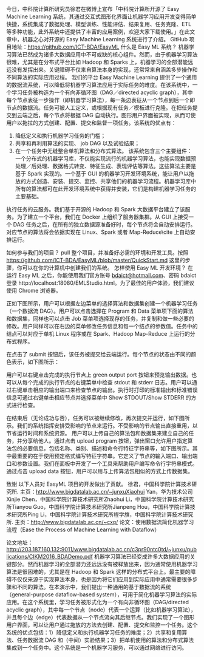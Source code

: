 今日，中科院计算所研究员徐君在微博上宣布「中科院计算所开源了 Easy Machine Learning 系统，其通过交互式图形化界面让机器学习应用开发变得简单快捷，系统集成了数据处理、模型训练、性能评估、结果复用、任务克隆、ETL 等多种功能，此外系统中还提供了丰富的应用案例，欢迎大家下载使用。」在此文章中，机器之心对开源的 Easy Machine Learning 系统进行了介绍。
GitHub 项目地址：https://github.com/ICT-BDA/EasyML
什么是 Easy ML 系统？
机器学习算法已然成为诸多大数据应用中不可或缺的核心组件。然而，由于机器学习算法很难，尤其是在分布式平台比如 Hadoop 和 Sparks 上，机器学习的全部潜能远远没有发挥出来。关键障碍不仅来自算法本身的实现，还常常来自涵盖多步操作和不同算法的实际应用过程。
我们的平台 Easy Machine Learning 提供了一个通用的数据流系统，可以降低将机器学习算法应用于实际任务的难度。在该系统中，一个学习任务被构造为一个有向非循环图（DAG／directed acyclic graph），其中每个节点表征一步操作（即机器学习算法），每一条边表征从一个节点到后一个即节点的数据流。任务可被人工定义，或根据现有任务／模板进行克隆。在把任务提交到云端之后，每个节点将根据 DAG 自动执行。图形用户界面被实现，从而可使用户以拖拉的方式创建、配置、提交和监督一项任务。该系统的优点有：
1. 降低定义和执行机器学习任务的门槛；
2. 共享和再利用算法的实现、 job DAG 以及试验结果；
3. 在一个任务中无缝整合单机算法和分布式算法。
该系统包含三个主要组件：
一个分布式的机器学习库，不仅能实现流行的机器学习算法，也能实现数据预处理／后处理、数据格式转变、特征生成、表现评估等算法。这些算法主要是基于 Spark 实现的。一个基于 GUI 的机器学习开发环境系统，能让用户以拖放的方式创造、安装、提交、监控、共享他们的机器学习流程。机器学习库中所有的算法都可在此开发环境系统中获得并安装，它们是构建机器学习任务的主要基础。

执行任务的云服务。我们基于开源的 Hadoop 和 Spark 大数据平台建立了该服务。为了建立一个平台，我们在 Docker 上组织了服务器集群。从 GUI 上接受一个 DAG 任务之后，在所有的独立数据源准备好时，每个节点将会自动安排运行。对应节点的算法将会依据实现在 Linux、Spark 或者 Map-Reduce\cite 上自动安排运行。

如何参与我们的项目？
pull 整个项目，并准备好必需的环境和开发工具。按照 https://github.com/ICT-BDA/EasyML/blob/master/QuickStart.md 这里的步骤，你可以在你的计算机中创建我们的系统。
怎样使用 Easy ML 开发环境？
在运行 Easy ML 之后，你能使用我们官方账号 bdaict@hotmail.com、密码 bdaict 登录 http://localhost:18080/EMLStudio.html。为了最佳的用户体验，我们建议使用 Chrome 浏览器。

正如下图所示，用户可以根据左边菜单的选择算法和数据集创建一个机器学习任务（一个数据流 DAG）。用户可以点击选择在 Program 和 Data 菜单项下面的算法和数据集，同样也可以点击 Job 菜单项选择现存的任务，并复制和做一些必要的修改。用户同样可以在右边的菜单修改任务信息和每一个结点的参数值。任务中的结点可以对应于单机 Linux 程序或在 Spark、Hadoop Map-Reduce 上运行的分布式程序。

在点击了 submit 按钮后，该任务被提交给云端运行。每个节点的状态由不同的颜色表示，如下图所示：

用户可以右键点击完成的执行节点上 green output port 按钮来预览输出数据。也可以从每个完成的执行节点的右键菜单中检查 stdout 和 stderr 日志。用户可以通过右键单击相应的输出端口来检查节点的输出。执行时打印的标准输出和标准错误信息可通过右键单击相应节点并选择菜单中 Show STDOUT/Show STDERR 的方式进行检查。

在结束后（无论成功与否），任务可以被继续修改，再次提交并运行，如下图所示。我们的系统指挥安排受影响的节点来运行。不受影响的节点输出直接重用，以节省运行时间和系统资源。
用户可以上传自己的算法包和数据集来建立自己的任务，并分享给他人。通过点击 upload program 按钮，弹出窗口允许用户指定算法包的必要信息，包括名称、类别、描述和命令行特征字符串等，如下图所示。其中最重要的在于使用预定格式编写特征字符串。它定义了节点的输入端口、输出端口和参数设置。我们在面板中开发了一个工具来帮助用户编写命令行字符串模式。通过点击 upload data 按钮，用户可以用与上传算法包相似的方式上传数据集。

致谢
以下人员对 EasyML 项目的开发做出了贡献。
徐君，中国科学院计算技术研究所. 主页：http://www.bigdatalab.ac.cn/~junxuXiaohui Yan，华为技术公司Xinjie Chen，中国科学院计算技术研究所Zhaohui Li，中国科学院计算技术研究所Tianyou Guo，中国科学院计算技术研究所Jianpeng Hou，中国科学院计算技术研究所Ping Li，中国科学院计算技术研究所程学旗，中国科学院计算技术研究所. 主页：http://www.bigdatalab.ac.cn/~cxq/
论文：使用数据流简化机器学习流程（Ease the Process of Machine Learning with Dataflow）

论文地址：http://203.187.160.132:9011/www.bigdatalab.ac.cn/c3pr90ntc0td/~junxu/publications/CIKM2016_BDADemo.pdf
机器学习算法已经变成许多大数据应用的关键部分。然而机器学习的全部潜力还远远没有被释放出来，因为通常使用机器学习算法是很困难的，尤其是在 Hadoop 和 Spark 这样的分布式平台上。最主要的障碍不仅仅来源于实现算法本身，也是因为将它们应用到实际应用中通常需要很多步骤和不同的算法。在本演示中，我们提出一种通用的基于数据流的系统（general-purpose dataflow-based system），可用于简化机器学习算法的实际应用。在这个系统里，学习任务被形式化为一个有向非循环图（DAG/directed acyclic graph），其中每一个节点（node）代表一个运算（比如机器学习算法），并且每个边（edge）代表数据从一个节点流向其后继节点。我们实现了一个图形用户界面，可以让用户通过拖放的方法去创建、配置、提交和监控一个任务。这个系统的优点包括：1）降低定义和执行机器学习任务的难度；2）共享和复用算法、任务数据流 DAG 和（中间）实验结果；3）把单机使用的算法和分布式算法集成到一个任务中。这个系统是一个机器学习服务，可以通过网络进行访问。
